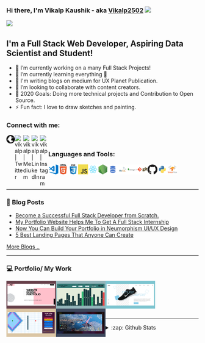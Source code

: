 ### Hi there, I'm Vikalp Kaushik - aka [Vikalp2502][website] <img src="https://media.giphy.com/media/hvRJCLFzcasrR4ia7z/giphy.gif" width="25px">

  <img src="https://komarev.com/ghpvc/?username=vikalp2502&color=1DA1F2&style=for-the-badge" width="150px"/>

## I'm a Full Stack Web Developer, Aspiring Data Scientist and Student!
- 🔭 I’m currently working on a many Full Stack Projects!
- 🌱 I’m currently learning everything 🤣
- 📕 I'm writing blogs on medium for UX Planet Publication.
- 👯 I’m looking to collaborate with content creators.
- 🥅 2020 Goals: Doing more technical projects and Contribution to Open Source.
- ⚡ Fun fact: I love to draw sketches and painting.

### Connect with me:

[<img align="left" alt="web portfolio" width="22px" src="https://raw.githubusercontent.com/iconic/open-iconic/master/svg/globe.svg" />][website]
[<img align="left" alt="vikalp | Twitter" width="22px" src="https://cdn.jsdelivr.net/npm/simple-icons@v3/icons/twitter.svg" />][twitter]
[<img align="left" alt="vikalp | Medium" width="22px" src="https://cdn.jsdelivr.net/npm/simple-icons@v3/icons/medium.svg" />][medium]
[<img align="left" alt="vikalp | LinkedIn" width="22px" src="https://cdn.jsdelivr.net/npm/simple-icons@v3/icons/linkedin.svg" />][linkedin]
[<img align="left" alt="vikalp | Instagram" width="22px" src="https://cdn.jsdelivr.net/npm/simple-icons@v3/icons/instagram.svg" />][instagram]


<br />

### Languages and Tools:

<img align="left" alt="Visual Studio Code" width="26px" src="https://raw.githubusercontent.com/github/explore/80688e429a7d4ef2fca1e82350fe8e3517d3494d/topics/visual-studio-code/visual-studio-code.png" />
<img align="left" alt="HTML5" width="26px" src="https://raw.githubusercontent.com/github/explore/80688e429a7d4ef2fca1e82350fe8e3517d3494d/topics/html/html.png" />
<img align="left" alt="CSS3" width="26px" src="https://raw.githubusercontent.com/github/explore/80688e429a7d4ef2fca1e82350fe8e3517d3494d/topics/css/css.png" />
<img align="left" alt="JavaScript" width="26px" src="https://raw.githubusercontent.com/github/explore/80688e429a7d4ef2fca1e82350fe8e3517d3494d/topics/javascript/javascript.png" />
<img align="left" alt="React" width="26px" src="https://raw.githubusercontent.com/github/explore/80688e429a7d4ef2fca1e82350fe8e3517d3494d/topics/react/react.png" />
<img align="left" alt="Node.js" width="26px" src="https://raw.githubusercontent.com/github/explore/80688e429a7d4ef2fca1e82350fe8e3517d3494d/topics/nodejs/nodejs.png" />
<img align="left" alt="SQL" width="26px" src="https://raw.githubusercontent.com/github/explore/80688e429a7d4ef2fca1e82350fe8e3517d3494d/topics/sql/sql.png" />
<img align="left" alt="MySQL" width="26px" src="https://raw.githubusercontent.com/github/explore/80688e429a7d4ef2fca1e82350fe8e3517d3494d/topics/mysql/mysql.png" />
<img align="left" alt="MongoDB" width="26px" src="https://raw.githubusercontent.com/github/explore/80688e429a7d4ef2fca1e82350fe8e3517d3494d/topics/mongodb/mongodb.png" />
<img align="left" alt="Git" width="26px" src="https://raw.githubusercontent.com/github/explore/80688e429a7d4ef2fca1e82350fe8e3517d3494d/topics/git/git.png" />
<img align="left" alt="GitHub" width="26px" src="https://raw.githubusercontent.com/github/explore/78df643247d429f6cc873026c0622819ad797942/topics/github/github.png" />
<img align="left" alt="Python" width="26px" src="https://raw.githubusercontent.com/github/explore/80688e429a7d4ef2fca1e82350fe8e3517d3494d/topics/python/python.png" />
<img align="left" alt="TensorFlow" width="26px" src="https://raw.githubusercontent.com/github/explore/80688e429a7d4ef2fca1e82350fe8e3517d3494d/topics/tensorflow/tensorflow.png" />
<br />
<br />
<br />

---

### 📘 Blog Posts
<!-- BLOG-POST-LIST:START -->
- [Become a Successful Full Stack Developer from Scratch.](https://medium.com/dev-genius/become-a-successful-full-stack-developer-from-scratch-b2085b01b24d)
- [My Portfolio Website Helps Me To Get A Full Stack Internship](https://uxplanet.org/my-portfolio-website-helps-me-to-get-a-full-stack-internship-32c2f70d8a8f)
- [Now You Can Build Your Portfolio in Neumorphism UI/UX Design](https://uxplanet.org/now-you-can-build-your-portfolio-in-neumorphism-ui-ux-design-1ffaf46226f0)
- [5 Best Landing Pages That Anyone Can Create](https://uxplanet.org/5-best-landing-pages-that-anyone-can-create-254ce1f9c91c)
<!-- BLOG-POST-LIST:END -->
[More Blogs ..](https://medium.com/@vikalpkaushik99)

---

### 💻 Portfolio/ My Work
<!-- PORTFOLIO-LIST:START -->
<a href="http://github.com/vikalp2502/Web-Design-Portfolio"><img align="left" width="130px" src="https://github.com/Vikalp2502/Vikalp2502/blob/master/Portfolio-img/p1.png" /></a>
<a href="http://github.com/vikalp2502/AlgoSort-Sorting-Visualiser"><img align="left" width="130px" src="https://github.com/Vikalp2502/Vikalp2502/blob/master/Portfolio-img/p2.png" /></a>
<a href="http://github.com/vikalp2502/Shoes-Nike-Landing-Page"><img align="left" width="130px" src="https://github.com/Vikalp2502/Vikalp2502/blob/master/Portfolio-img/p3.png" /></a>
<a href="http://github.com/vikalp2502/PathFinding-Visualizer"><img align="left" width="130px" src="https://github.com/Vikalp2502/Vikalp2502/blob/master/Portfolio-img/p4.png" /></a>
<a href="http://github.com/vikalp2502/CODM-landing_page"><img align="left" width="130px" src="https://github.com/Vikalp2502/Vikalp2502/blob/master/Portfolio-img/p5.png" /></a>
<!-- PORTFOLIO-LIST:END -->

<br />
<br />
<br />
<br />
<br />

---

<details>
   <summary>:zap: Github Stats</summary>
   <img align="center" src="https://github-readme-stats.vercel.app/api?username=vikalp2502" />
</details>

[website]: https://vikalp25.netlify.app
[twitter]: https://twitter.com/kaushik_vikalp
[instagram]: https://www.instagram.com/vikalp._.kaushik/
[linkedin]: https://www.linkedin.com/in/vikalp-kaushik-99966a1ab/
[medium]: https://www.medium.com/@vikalpkaushik99

